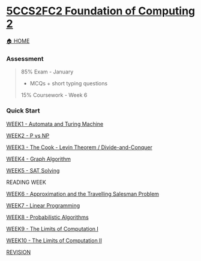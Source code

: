 # [5CCS2FC2 Foundation of Computing 2](https://keats.kcl.ac.uk/course/view.php?id=109876)
[🏠 HOME](README.md)

### Assessment 
> 85% Exam - January
> - MCQs + short typing questions
> 
> 15% Coursework - Week 6
> 

### Quick Start
[WEEK1 - Automata and Turing Machine](year2/5ccs2fc2/w1.md)

[WEEK2 - P vs NP](year2/5ccs2fc2/w2.md)

[WEEK3 - The Cook - Levin Theorem / Divide-and-Conquer](year2/5ccs2fc2/w3.md)

[WEEK4 - Graph Algorithm](year2/5ccs2fc2/w4.md)

[WEEK5 - SAT Solving](year2/5ccs2fc2/w5.md)

READING WEEK

[WEEK6 - Approximation and the Travelling Salesman Problem](year2/5ccs2fc2/w6.md)

[WEEK7 - Linear Programming](year2/5ccs2fc2/w7.md)

[WEEK8 - Probabilistic Algorithms](year2/5ccs2fc2/w8.md)

[WEEK9 - The Limits of Computation I](year2/5ccs2fc2/w9.md)

[WEEK10 - The Limits of Computation II](year2/5ccs2fc2/w10.md)

[REVISION](year2/5ccs2fc2/re.md)